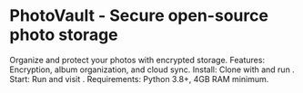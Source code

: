 # PhotoVault - Secure open-source photo storage
Organize and protect your photos with encrypted storage.
Features: Encryption, album organization, and cloud sync.
Install: Clone with  and run .
Start: Run  and visit .
Requirements: Python 3.8+, 4GB RAM minimum.
